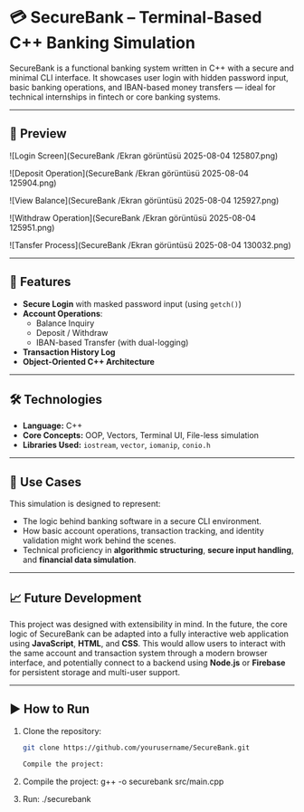 # 💳 SecureBank – Terminal-Based C++ Banking Simulation

SecureBank is a functional banking system written in C++ with a secure and minimal CLI interface. It showcases user login with hidden password input, basic banking operations, and IBAN-based money transfers — ideal for technical internships in fintech or core banking systems.

---

## 🎥 Preview

![Login Screen](SecureBank
/Ekran görüntüsü 2025-08-04 125807.png)

![Deposit Operation](SecureBank
/Ekran görüntüsü 2025-08-04 125904.png)

![View Balance](SecureBank
/Ekran görüntüsü 2025-08-04 125927.png)

![Withdraw Operation](SecureBank
/Ekran görüntüsü 2025-08-04 125951.png)

![Tansfer Process](SecureBank
/Ekran görüntüsü 2025-08-04 130032.png)


---

## 🔐 Features

- **Secure Login** with masked password input (using `getch()`)
- **Account Operations**:
  - Balance Inquiry  
  - Deposit / Withdraw  
  - IBAN-based Transfer (with dual-logging)
- **Transaction History Log**  
- **Object-Oriented C++ Architecture**

---

## 🛠 Technologies

- **Language:** C++  
- **Core Concepts:** OOP, Vectors, Terminal UI, File-less simulation  
- **Libraries Used:** `iostream`, `vector`, `iomanip`, `conio.h`

---

## 🧠 Use Cases

This simulation is designed to represent:
- The logic behind banking software in a secure CLI environment.
- How basic account operations, transaction tracking, and identity validation might work behind the scenes.
- Technical proficiency in **algorithmic structuring**, **secure input handling**, and **financial data simulation**.

---

## 📈 Future Development

This project was designed with extensibility in mind. In the future, the core logic of SecureBank can be adapted into a fully interactive web application using **JavaScript**, **HTML**, and **CSS**. This would allow users to interact with the same account and transaction system through a modern browser interface, and potentially connect to a backend using **Node.js** or **Firebase** for persistent storage and multi-user support.

---

## ▶️ How to Run

1. Clone the repository:
   ```bash
   git clone https://github.com/yourusername/SecureBank.git

   Compile the project:

2. Compile the project:
g++ -o securebank src/main.cpp

3. Run:
./securebank


